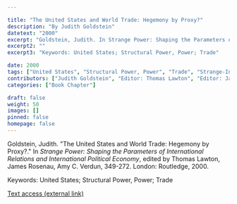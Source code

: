 ```yaml
---

title: "The United States and World Trade: Hegemony by Proxy?"
description: "By Judith Goldstein"
datetext: "2000"
excerpt: "Goldstein, Judith. In Strange Power: Shaping the Parameters of International Relations and International Political Economy, edited by Thomas Lawton, James Rosenau, Amy C. Verdun, 349-272. London: Routledge, 2000."
excerpt2: ""
excerpt3: "Keywords: United States; Structural Power, Power; Trade"

date: 2000
tags: ["United States", "Structural Power, Power", "Trade", "Strange-Influenced Works", "2000's"]
contributors: ["Judith Goldstein", "Editor: Thomas Lawton", "Editor: James Rosenau", "Editor: Amy C. Verdun"]
categories: ["Book Chapter"]

draft: false
weight: 50
images: []
pinned: false
homepage: false
---
```


Goldstein, Judith. "The United States and World Trade: Hegemony by Proxy?." In *Strange Power: Shaping the Parameters of International Relations and International Political Economy*, edited by Thomas Lawton, James Rosenau, Amy C. Verdun, 349-272. London: Routledge, 2000.

Keywords: United States; Structural Power, Power; Trade

[Text access (external link)](https://www.worldcat.org/title/1022846081)
